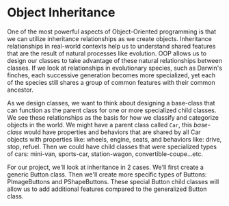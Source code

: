 # Object Inheritance

One of the most powerful aspects of Object-Oriented programming is that we can utilize inheritance relationships as we create objects.  Inheritance relationships in real-world contexts help us to understand shared features that are the result of natural processes like evolution. OOP allows us to design our classes to take advantage of these natural relationships between classes.  If we look at relationships in evolutionary species, such as Darwin's finches, each successive generation becomes more specialized, yet each of the species still shares a group of common features with their common ancestor.  

As we design classes, we want to think about designing a base-class that can function as the parent class for one or more specialized child classes.  We see these relationships as the basis for how we classify and categorize objects in the world.  We might have a parent class called `Car`, this *base-class* would have properties and behaviors that are shared by all Car objects with properties like:  wheels, engine, seats, and behaviors like: drive, stop, refuel.  Then we could have child classes that were specialized types of cars: mini-van, sports-car, station-wagon, convertible-coupe...etc.

For our project, we'll look at inheritance in 2 cases.  We'll first create a generic Button class.  Then we'll create more specific types of Buttons:  PImageButtons and PShapeButtons.  These special Button child classes will allow us to add additional features compared to the generalized Button class.  